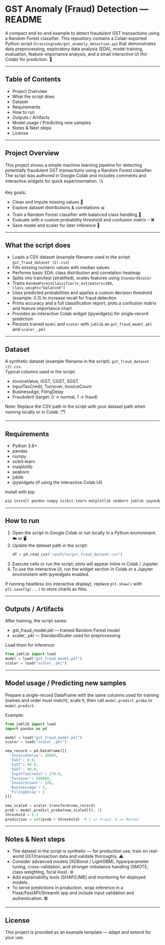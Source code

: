 # GST Anomaly (Fraud) Detection — README
<div align ="left">

A compact end-to-end example to detect fraudulent GST transactions using a Random Forest classifier. This repository contains a Colab-exported Python script (`trainingCode/gst_anomoly_detection.py`) that demonstrates data preprocessing, exploratory data analysis (EDA), model training, evaluation, feature-importance analysis, and a small interactive UI (for Colab) for prediction. 🚀

---

## Table of Contents
- Project Overview
- What the script does
- Dataset
- Requirements
- How to run
- Outputs / Artifacts
- Model usage / Predicting new samples
- Notes & Next steps
- License

---

## Project Overview
This project shows a simple machine learning pipeline for detecting potentially fraudulent GST transactions using a Random Forest classifier. The script was authored in Google Colab and includes comments and interactive widgets for quick experimentation. 🔍

Key goals:
- Clean and impute missing values 🧹
- Explore dataset distributions & correlations 📊
- Train a Random Forest classifier with balanced class handling 🌲
- Evaluate with a custom probability threshold and confusion matrix ✅❌
- Save model and scaler for later inference 💾

---

## What the script does
- Loads a CSV dataset (example filename used in the script: `gst_fraud_dataset (2).csv`)
- Fills missing numeric values with median values
- Performs basic EDA: class distribution and correlation heatmap
- Splits into train/test (stratified), scales features using `StandardScaler`
- Trains `RandomForestClassifier(n_estimators=200, class_weight="balanced")`
- Uses predicted probabilities and applies a custom decision threshold (example: 0.3) to increase recall for fraud detection
- Prints accuracy and a full classification report; plots a confusion matrix and feature importance chart
- Provides an interactive Colab widget (ipywidgets) for single-record prediction
- Persists trained `model` and `scaler` with `joblib` as `gst_fraud_model.pkl` and `scaler_.pkl`

---

## Dataset
A synthetic dataset (example filename in the script): `gst_fraud_dataset (2).csv`.  
Typical columns used in the script:
- InvoiceValue, IGST, CGST, SGST
- InputTaxCredit, Turnover, InvoiceCount
- BusinessAge, FilingDelay
- Fraudulent (target: 0 → normal, 1 → fraud)

Note: Replace the CSV path in the script with your dataset path when running locally or in Colab. 🗂️

---

## Requirements
- Python 3.8+
- pandas
- numpy
- scikit-learn
- matplotlib
- seaborn
- joblib
- ipywidgets (if using the interactive Colab UI)

Install with pip:
```bash
pip install pandas numpy scikit-learn matplotlib seaborn joblib ipywidgets
```

---

## How to run
1. Open the script in Google Colab or run locally in a Python environment. ☁️ or 🖥️  
2. Update the dataset path in the script:
   ```python
   df = pd.read_csv("/path/to/gst_fraud_dataset.csv")
   ```
3. Execute cells or run the script; plots will appear inline in Colab / Jupyter.  
4. To use the interactive UI, run the widget section in Colab or a Jupyter environment with ipywidgets enabled.

If running headless (no interactive display), replace `plt.show()` with `plt.savefig(...)` to store charts as files.

---

## Outputs / Artifacts
After training, the script saves:
- gst_fraud_model.pkl — trained Random Forest model
- scaler_.pkl — StandardScaler used for preprocessing

Load them for inference:
```python
from joblib import load
model = load("gst_fraud_model.pkl")
scaler = load("scaler_.pkl")
```

---

## Model usage / Predicting new samples
Prepare a single-record DataFrame with the same columns used for training (names and order must match), scale it, then call `model.predict_proba` or `model.predict`.

Example:
```python
from joblib import load
import pandas as pd

model = load("gst_fraud_model.pkl")
scaler = load("scaler_.pkl")

new_record = pd.DataFrame([{
  'InvoiceValue': 10000,
  'IGST': 0.0,
  'CGST': 90.0,
  'SGST': 90.0,
  'InputTaxCredit': 270.0,
  'Turnover': 500000,
  'InvoiceCount': 120,
  'BusinessAge': 5,
  'FilingDelay': 2
}])

new_scaled = scaler.transform(new_record)
prob = model.predict_proba(new_scaled)[0, 1]
threshold = 0.3
prediction = int(prob > threshold)  # 1 => Fraud, 0 => Normal
```

---

## Notes & Next steps
- The dataset in the script is synthetic — for production use, train on real-world GST/transaction data and validate thoroughly. ⚠️  
- Consider advanced models (XGBoost / LightGBM), hyperparameter tuning, cross-validation, and stronger imbalance handling (SMOTE, class weighting, focal loss). ⚙️  
- Add explainability tools (SHAP/LIME) and monitoring for deployed models.  
- To serve predictions in production, wrap inference in a Flask/FastAPI/Streamlit app and include input validation and authentication. 🛠️

---

## License
This project is provided as an example template — adapt and extend for your use.
